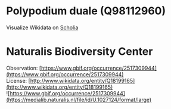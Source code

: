 
Polypodium duale (Q98112960)
============================
  
Visualize Wikidata on [Scholia](https://scholia.toolforge.org/taxon/Q98112960)
# Naturalis Biodiversity Center
  
Observation: [https://www.gbif.org/occurrence/2517309944](https://www.gbif.org/occurrence/2517309944)  
License: [http://www.wikidata.org/entity/Q18199165](http://www.wikidata.org/entity/Q18199165)  
![https://www.gbif.org/occurrence/2517309944](https://medialib.naturalis.nl/file/id/U.1027124/format/large)
